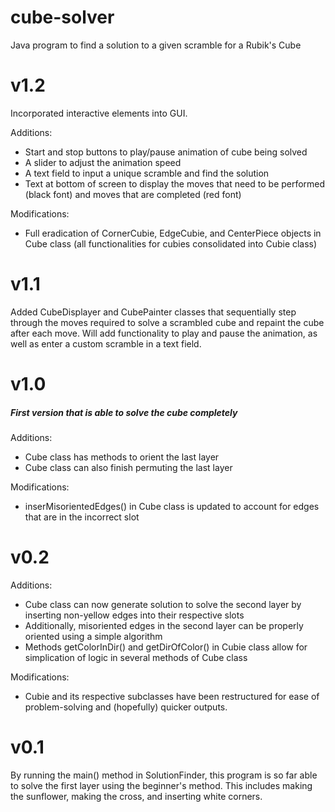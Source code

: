 # cube-solver
Java program to find a solution to a given scramble for a Rubik's Cube

# v1.2
Incorporated interactive elements into GUI.

Additions:

 - Start and stop buttons to play/pause animation of cube being solved
 - A slider to adjust the animation speed
 - A text field to input a unique scramble and find the solution
 - Text at bottom of screen to display the moves that need to be performed (black font) and moves that are completed (red font)
 
 Modifications:
 
  - Full eradication of CornerCubie, EdgeCubie, and CenterPiece objects in Cube class (all functionalities for cubies consolidated into Cubie class)

# v1.1
Added CubeDisplayer and CubePainter classes that sequentially step through the moves required to solve a scrambled cube and repaint the cube after each move. Will add functionality to play and pause the animation, as well as enter a custom scramble in a text field.

# v1.0
##### First version that is able to solve the cube completely
Additions:
 - Cube class has methods to orient the last layer
 - Cube class can also finish permuting the last layer

Modifications:
 - inserMisorientedEdges() in Cube class is updated to account for edges that are in the incorrect slot

# v0.2
Additions:
 - Cube class can now generate solution to solve the second layer by inserting non-yellow edges into their respective slots
 - Additionally, misoriented edges in the second layer can be properly oriented using a simple algorithm
 - Methods getColorInDir() and getDirOfColor() in Cubie class allow for simplication of logic in several methods of Cube class

Modifications:
 - Cubie and its respective subclasses have been restructured for ease of problem-solving and (hopefully) quicker outputs.
  
# v0.1
By running the main() method in SolutionFinder, this program is so far able
to solve the first layer using the beginner's method. This includes making the sunflower,
making the cross, and inserting white corners.

